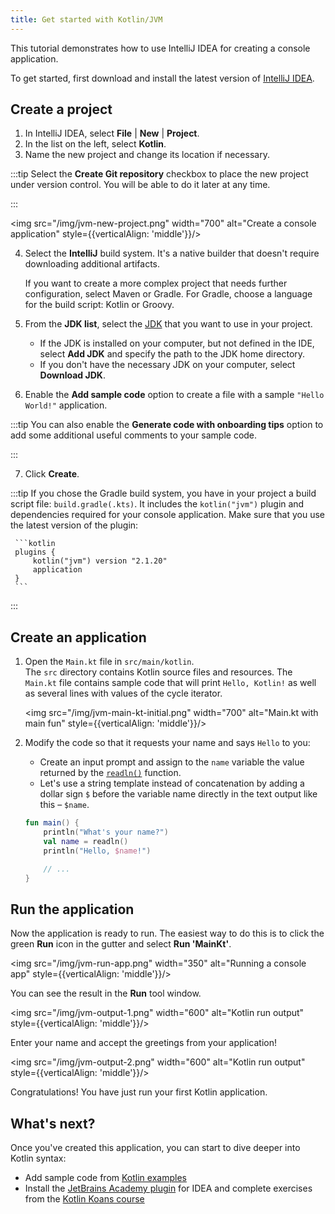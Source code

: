 ```yaml
---
title: Get started with Kotlin/JVM
---
```



This tutorial demonstrates how to use IntelliJ IDEA for creating a console application.

To get started, first download and install the latest version of [IntelliJ IDEA](https://www.jetbrains.com/idea/download/index.html).

## Create a project

1. In IntelliJ IDEA, select **File** | **New** | **Project**.
2. In the list on the left, select **Kotlin**.
3. Name the new project and change its location if necessary.

:::tip
    Select the **Create Git repository** checkbox to place the new project under version control. You will be able to do
    it later at any time.

:::
   
   
   <img src="/img/jvm-new-project.png" width="700" alt="Create a console application" style={{verticalAlign: 'middle'}}/>

4. Select the **IntelliJ** build system. It's a native builder that doesn't require downloading additional artifacts.

   If you want to create a more complex project that needs further configuration, select Maven or Gradle. For Gradle,
   choose a language for the build script: Kotlin or Groovy.
5. From the **JDK list**, select the [JDK](https://www.oracle.com/java/technologies/downloads/) that you want to use in
   your project.
   * If the JDK is installed on your computer, but not defined in the IDE, select **Add JDK** and specify the path to the
   JDK home directory. 
   * If you don't have the necessary JDK on your computer, select **Download JDK**.

6. Enable the **Add sample code** option to create a file with a sample `"Hello World!"` application.

:::tip
     You can also enable the **Generate code with onboarding tips** option to add some additional useful comments to your
     sample code.

:::
    

7. Click **Create**.

:::tip
     If you chose the Gradle build system, you have in your project a build script file: `build.gradle(.kts)`. It includes 
     the `kotlin("jvm")` plugin and dependencies required for your console application. Make sure that you use the latest 
     version of the plugin:

     ```kotlin
     plugins {
         kotlin("jvm") version "2.1.20"
         application
     }
     ```

:::
    

## Create an application

1. Open the `Main.kt` file in `src/main/kotlin`.  
   The `src` directory contains Kotlin source files and resources. The `Main.kt` file contains sample code that will print 
   `Hello, Kotlin!` as well as several lines with values of the cycle iterator.

   <img src="/img/jvm-main-kt-initial.png" width="700" alt="Main.kt with main fun" style={{verticalAlign: 'middle'}}/>

2. Modify the code so that it requests your name and says `Hello` to you:

   * Create an input prompt and assign to the `name` variable the value returned by the [`readln()`](https://kotlinlang.org/api/latest/jvm/stdlib/kotlin.io/readln.html) function.
   * Let's use a string template instead of concatenation by adding a dollar sign `$` before the variable name directly in the text output like this – `$name`.
   
   ```kotlin
   fun main() {
       println("What's your name?")
       val name = readln()
       println("Hello, $name!")
   
       // ...
   }
   ```

## Run the application

Now the application is ready to run. The easiest way to do this is to click the green **Run** icon in the gutter and select **Run 'MainKt'**.

<img src="/img/jvm-run-app.png" width="350" alt="Running a console app" style={{verticalAlign: 'middle'}}/>

You can see the result in the **Run** tool window.

<img src="/img/jvm-output-1.png" width="600" alt="Kotlin run output" style={{verticalAlign: 'middle'}}/>
   
Enter your name and accept the greetings from your application! 

<img src="/img/jvm-output-2.png" width="600" alt="Kotlin run output" style={{verticalAlign: 'middle'}}/>

Congratulations! You have just run your first Kotlin application.

## What's next?

Once you've created this application, you can start to dive deeper into Kotlin syntax:

* Add sample code from [Kotlin examples](https://play.kotlinlang.org/byExample/overview) 
* Install the [JetBrains Academy plugin](https://plugins.jetbrains.com/plugin/10081-jetbrains-academy) for IDEA and complete 
  exercises from the [Kotlin Koans course](https://plugins.jetbrains.com/plugin/10081-jetbrains-academy/docs/learner-start-guide.html?section=Kotlin%20Koans)